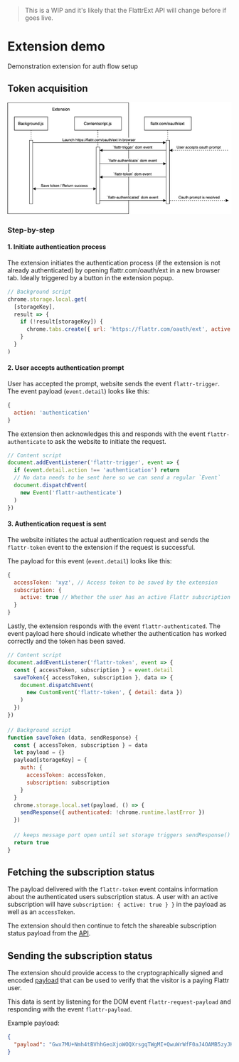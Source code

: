 > This is a WIP and it's likely that the FlattrExt API will change before if goes live.

# Extension demo
Demonstration extension for auth flow setup

## Token acquisition

![Auth flow chart](assets/auth-flow.png?raw=true "Auth flow chart")

### Step-by-step
#### 1. Initiate authentication process
The extension initiates the authentication process (if the extension is not already authenticated) by opening flattr.com/oauth/ext in a new browser tab. Ideally triggered by a button in the extension popup.

```javascript
// Background script
chrome.storage.local.get(
  [storageKey],
  result => {
    if (!result[storageKey]) {
      chrome.tabs.create({ url: 'https://flattr.com/oauth/ext', active: true })
    }
  }
)
```

#### 2. User accepts authentication prompt
User has accepted the prompt, website sends the event `flattr-trigger`. The event payload (`event.detail`) looks like this:
```javascript
{
  action: 'authentication'
}
```

The extension then acknowledges this and responds with the event `flattr-authenticate` to ask the website to initiate the request.

```javascript
// Content script
document.addEventListener('flattr-trigger', event => {
  if (event.detail.action !== 'authentication') return
  // No data needs to be sent here so we can send a regular `Event`
  document.dispatchEvent(
    new Event('flattr-authenticate')
  )
})
```

#### 3. Authentication request is sent
The website initiates the actual authentication request and sends the `flattr-token` event to the extension if the request is successful.

The payload for this event (`event.detail`) looks like this:

```javascript
{
  accessToken: 'xyz', // Access token to be saved by the extension
  subscription: {
    active: true // Whether the user has an active Flattr subscription (is a paying user)
  }
}
```

Lastly, the extension responds with the event `flattr-authenticated`. The event payload here should indicate whether the authentication has worked correctly and the token has been saved.

```javascript
// Content script
document.addEventListener('flattr-token', event => {
  const { accessToken, subscription } = event.detail
  saveToken({ accessToken, subscription }, data => {
    document.dispatchEvent(
      new CustomEvent('flattr-token', { detail: data })
    )
  })
})

// Background script
function saveToken (data, sendResponse) {
  const { accessToken, subscription } = data
  let payload = {}
  payload[storageKey] = {
    auth: {
      accessToken: accessToken,
      subscription: subscription
    }
  }
  chrome.storage.local.set(payload, () => {
    sendResponse({ authenticated: !chrome.runtime.lastError })
  })

  // keeps message port open until set storage triggers sendResponse()
  return true
}
```

<!-- TODO: Combine and improve these two sections with more information about how to fetch the status and then how to send it as a response to the event, -->

## Fetching the subscription status

The payload delivered with the `flattr-token` event contains information
about the authenticated users subscription status. A user with an active subscription will have `subscription: { active: true } }` in the payload as well as an `accessToken`.

The extension should then continue to fetch the shareable subscription status payload from the [API](../api/README.md).

## Sending the subscription status
The extension should provide access to the cryptographically signed and encoded [payload](../publisher-website/README.md#payload) that can be used to verify that the visitor is a paying Flattr user.

This data is sent by listening for the DOM event `flattr-request-payload` and responding with the event `flattr-payload`.

Example payload:
```json
{
  "payload": "Gwx7MU+Nmh4tBVhhGeoXjoWOQXrsgqTWgMI+QwuWrWfF0aJ4OAMB5zyJKpA9+pTTGJzP6rVEzZw"
}
```

